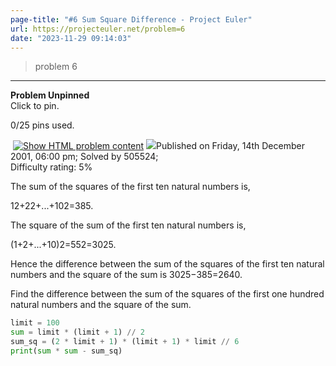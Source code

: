 ```yaml
---
page-title: "#6 Sum Square Difference - Project Euler"
url: https://projecteuler.net/problem=6
date: "2023-11-29 09:14:03"
---
```


> problem 6

---

**Problem Unpinned**  
Click to pin.

0/25 pins used.

 [![](https://projecteuler.net/images/icons/file_html.png "Show HTML problem content")](https://projecteuler.net/minimal=6) ![](https://projecteuler.net/images/icons/info.png)Published on Friday, 14th December 2001, 06:00 pm; Solved by 505524;  
Difficulty rating: 5%

The sum of the squares of the first ten natural numbers is,

12+22+...+102\=385.

The square of the sum of the first ten natural numbers is,

(1+2+...+10)2\=552\=3025.

Hence the difference between the sum of the squares of the first ten natural numbers and the square of the sum is 3025−385\=2640.

Find the difference between the sum of the squares of the first one hundred natural numbers and the square of the sum.

```python
limit = 100
sum = limit * (limit + 1) // 2
sum_sq = (2 * limit + 1) * (limit + 1) * limit // 6
print(sum * sum - sum_sq)
```